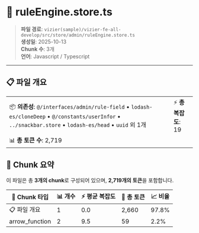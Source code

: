 # 📄 ruleEngine.store.ts

> **파일 경로**: `vizier(sample)/vizier-fe-all-develop/src/store/admin/ruleEngine.store.ts`  
> **생성일**: 2025-10-13  
> **Chunk 수**: 3개  
> **언어**: Javascript / Typescript
---


## 📋 파일 개요

| | |
|--|--|
| 📦 **의존성**: `@/interfaces/admin/rule-field` • `lodash-es/cloneDeep` • `@/constants/userInfor` • `../snackbar.store` • `lodash-es/head` • `uuid` 외 1개 | ⚡ **총 복잡도**: 19 |
| 📊 **총 토큰 수**: 2,719 |  |






## 🧩 Chunk 요약

이 파일은 총 **3개의 chunk**로 구성되어 있으며, **2,719개의 토큰**을 포함합니다.

| 🧩 Chunk 타입 | 📊 개수 | ⚡ 평균 복잡도 | 📝 총 토큰 | 📈 비율 |
|---------------|--------|-------------|----------|--------|
| 📋 파일 개요 | 1 | 0.0 | 2,660 | 97.8% |
| arrow_function | 2 | 9.5 | 59 | 2.2% |

